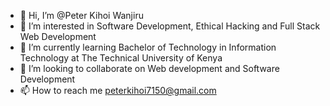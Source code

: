 - 👋 Hi, I’m @Peter Kihoi Wanjiru
- 👀 I’m interested in Software Development, Ethical Hacking and Full Stack Web Development
- 🌱 I’m currently learning Bachelor of Technology in Information Technology at The Technical University of Kenya
- 💞️ I’m looking to collaborate on Web development and Software Development
- 📫 How to reach me peterkihoi7150@gmail.com

<!---
Peter-Kihoi/Peter-Kihoi is a ✨ special ✨ repository because its `README.md` (this file) appears on your GitHub profile.
You can click the Preview link to take a look at your changes.
--->

